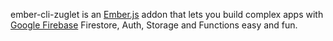 ember-cli-zuglet is an [Ember.js](https://emberjs.com/) addon that lets you build complex apps with [Google Firebase](http://firebase.google.com) Firestore, Auth, Storage and Functions easy and fun.
